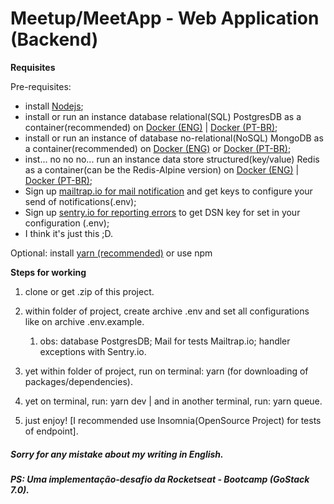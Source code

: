 # Meetup/MeetApp - Web Application (Backend)

**Requisites**

Pre-requisites:
  - install [Nodejs](https://nodejs.org/pt-br/download/);
  - install or run an instance database relational(SQL) PostgresDB as a container(recommended) on [Docker (ENG)](https://hackernoon.com/dont-install-postgres-docker-pull-postgres-bee20e200198) | [Docker (PT-BR)](https://medium.com/@renato.groffe/postgresql-docker-executando-uma-inst%C3%A2ncia-e-o-pgadmin-4-a-partir-de-containers-ad783e85b1a4);
  - install or run an instance of database no-relational(NoSQL) MongoDB as a container(recommended) on [Docker (ENG)](https://www.thepolyglotdeveloper.com/2019/01/getting-started-mongodb-docker-container-deployment/) or [Docker (PT-BR)](https://medium.com/dockerbr/mongodb-no-docker-dd3b72c7efb7);
  - inst... no no no... run an instance data store structured(key/value) Redis as a container(can be the Redis-Alpine version) on [Docker (ENG)](https://hub.docker.com/_/redis/) | [Docker (PT-BR)](https://medium.com/@prog.tiago/redis-instalando-via-docker-58cb1d2cfb3b);
  - Sign up [mailtrap.io for mail notification](https://mailtrap.io) and get keys to configure your send of notifications(.env);
  - Sign up [sentry.io for reporting errors](https://sentry.io) to get DSN key for set in your configuration (.env);
  - I think it's just this ;D.

Optional: install [yarn (recommended)](https://yarnpkg.com/pt-BR/docs/getting-started) or use npm


**Steps for working**

1. clone or get .zip of this project.

2. within folder of project, create archive .env and set all configurations like on archive .env.example.
   1. obs: database PostgresDB; Mail for tests Mailtrap.io; handler exceptions with Sentry.io.

3. yet within folder of project, run on terminal: yarn (for downloading of packages/dependencies).

4. yet on terminal, run: yarn dev | and in another terminal, run: yarn queue.

5. just enjoy! [I recommended use Insomnia(OpenSource Project) for tests of endpoint].

##### Sorry for any mistake about my writing in English.
##### PS: Uma implementação-desafio da Rocketseat - Bootcamp (GoStack 7.0).
